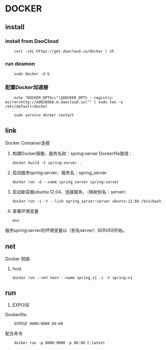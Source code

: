 #	DOCKER

##	install

###		install from DaoCloud

		curl -sSL https://get.daocloud.io/docker | sh

###		run deamon

		sudo docker -d &

###		配置Docker加速器

		echo "DOCKER_OPTS=\"\$DOCKER_OPTS --registry-mirror=http://60026668.m.daocloud.io\"" | sudo tee -a /etc/default/docker
		
		sudo service docker restart

##	link

Docker Container连接

1.	构建Docker镜像，服务名称：spring:server 	Dockerfile路径：.

		docker build -t spring:server .

2.	启动服务spring:server，服务名：spring_server

		docker run -d --name spring_server spring:server

3.	启动新容器ubuntu:12.04，连接服务，（映射别名：server）

		docker run -i -t --link spring_server:server ubuntu:12.04 /bin/bash

4.	查看环境变量

		env

服务spring:server的环境变量以（别名server）SERVER开始。

##	net

Docker 网络

1.	host

		docker run --net host --name spring_s1 -i -t spring:v1

##	run

1.	EXPOSE

Dockerifle:

		EXPOSE 9000:9000 80:80

配合命令

		docker run -p 9000:9000 -p 80:80 C:latest